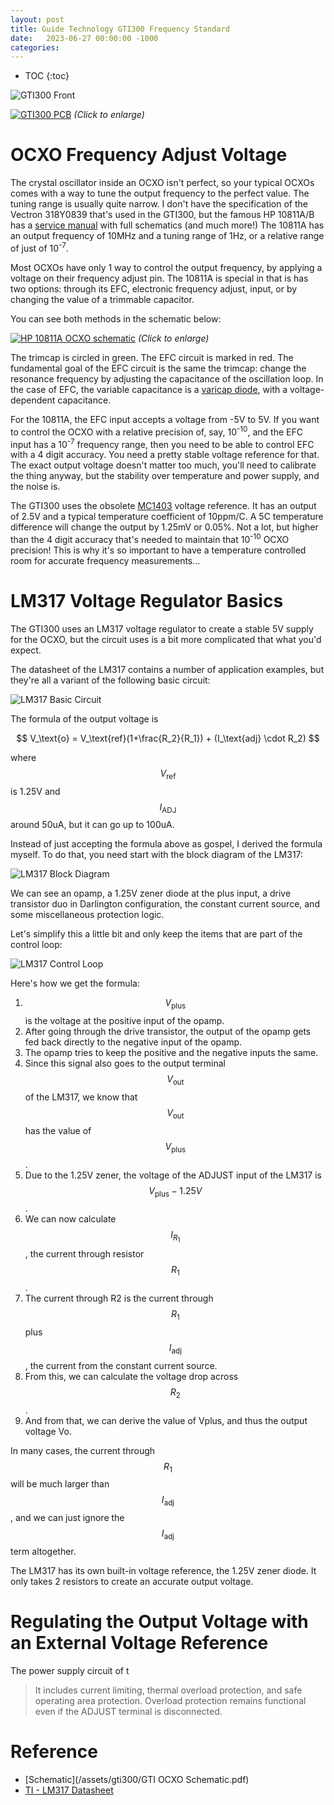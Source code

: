 ```yaml
---
layout: post
title: Guide Technology GTI300 Frequency Standard
date:   2023-06-27 00:00:00 -1000
categories:
---
```


<script type="text/x-mathjax-config">
  MathJax.Hub.Config({
    jax: ["input/TeX", "output/HTML-CSS"],
    tex2jax: {
      inlineMath: [ ['$', '$'], ["\\(", "\\)"] ],
      displayMath: [ ['$$', '$$'], ["\\[", "\\]"] ],
      processEscapes: true,
      skipTags: ['script', 'noscript', 'style', 'textarea', 'pre', 'code']
    }
    //,
    //displayAlign: "left",
    //displayIndent: "2em"
  });
</script>
<script src="https://cdnjs.cloudflare.com/ajax/libs/mathjax/2.7.1/MathJax.js?config=TeX-AMS_HTML" type="text/javascript"></script>

* TOC
{:toc}

![GTI300 Front](/assets/gti300/gti300_front.jpg)

[![GTI300 PCB](/assets/gti300/gti300_pcb.jpg)](/assets/gti300/gti300_pcb.jpg)
*(Click to enlarge)*

# OCXO Frequency Adjust Voltage

The crystal oscillator inside an OCXO isn't perfect, so your typical OCXOs comes
with a way to tune the output frequency to the perfect value. The tuning range
is usually quite narrow. I don't have the specification of the Vectron 318Y0839 that's
used in the GTI300, but the famous HP 10811A/B has a 
[service manual](http://hparchive.com/Manuals/HP-10811AB-Manual.pdf)
with full schematics (and much more!) The 10811A has an output frequency
of 10MHz and a tuning range of 1Hz, or a relative range of just of 10<sup>-7</sup>.

Most OCXOs have only 1 way to control the output frequency, by applying a voltage
on their frequency adjust pin. The 10811A is special in that is has two options:
through its EFC, electronic frequency adjust, input, or by changing the value of a trimmable
capacitor.

You can see both methods in the schematic below:

[![HP 10811A OCXO schematic](/assets/gti300/hp10811_schematic.png)](/assets/gti300/hp10811_schematic.png)
*(Click to enlarge)*

The trimcap is circled in green. The EFC circuit is marked in red.
The fundamental goal of the EFC circuit is the same the trimcap: change the
resonance frequency by adjusting the capacitance of the oscillation loop. In
the case of EFC, the variable capacitance is a 
[varicap diode](https://en.wikipedia.org/wiki/Varicap),
with a voltage-dependent capacitance.

For the 10811A, the EFC input accepts a voltage from -5V to 5V. If you want to
control the OCXO with a relative precision of, say, 10<sup>-10</sup>, and the 
EFC input has a 10<sup>-7</sup> frequency range, then you need to be
able to control EFC with a 4 digit accuracy. You need a pretty stable
voltage reference for that. The exact output voltage doesn't matter too
much, you'll need to calibrate the thing anyway, but the stability over
temperature and power supply, and the noise is.

The GTI300 uses the obsolete [MC1403](https://www.onsemi.com/pdf/datasheet/mc1403-d.pdf)
voltage reference. It has an output of 2.5V and a typical temperature coefficient
of 10ppm/C. A 5C temperature difference will change the output by
1.25mV or 0.05%. Not a lot, but higher than the 4 digit accuracy that's
needed to maintain that 10<sup>-10</sup> OCXO precision! This is why
it's so important to have a temperature controlled room for accurate frequency
measurements...

# LM317 Voltage Regulator Basics

The GTI300 uses an LM317 voltage regulator to create a stable 5V supply for the
OCXO, but the circuit uses is a bit more complicated that what you'd expect.

The datasheet of the LM317 contains a number of application examples, but they're
all a variant of the following basic circuit:

![LM317 Basic Circuit](/assets/gti300/LM317_basic_circuit.jpg)

The formula of the output voltage is 

$$
V_\text{o} = V_\text{ref}(1+\frac{R_2}{R_1}) + (I_\text{adj} \cdot R_2)
$$

where $$V_\text{ref}$$ is 1.25V and $$I_\text{ADJ}$$ around 50uA, but it can go up to 
100uA.


Instead of just accepting the formula above as gospel, I derived the formula
myself. To do that, you need start with the block diagram of the LM317:

![LM317 Block Diagram](/assets/gti300/LM317_block_diagram.jpg)

We can see an opamp, a 1.25V zener diode at the plus input, a drive transistor
duo in Darlington configuration, the constant current source, and some miscellaneous 
protection logic.

Let's simplify this a little bit and only keep the items that are part of the
control loop:

![LM317 Control Loop](/assets/gti300/LM317_control_loop.svg)

Here's how we get the formula:

1. $$V_\text{plus}$$ is the voltage at the positive input of the opamp.
1. After going through the drive transistor, the output of the
   opamp gets fed back directly to the negative input of the opamp.
1. The opamp tries to keep the positive and the negative inputs
   the same.
1. Since this signal also goes to the output terminal $$V_\text{out}$$ of the
   LM317, we know that $$V_\text{out}$$ has the value of $$V_\text{plus}$$.
1. Due to the 1.25V zener, the voltage of the ADJUST input of the LM317 is
   $$V_\text{plus}-1.25V$$.
1. We can now calculate $$I_{R_1}$$, the current through resistor $$R_1$$.
1. The current through R2 is the current through $$R_1$$ plus $$I_\text{adj}$$, the
   current from the constant current source.
1. From this, we can calculate the voltage drop across $$R_2$$. 
1. And from that, we can derive the value of Vplus, and thus the output voltage Vo.

In many cases, the current through $$R_1$$ will be much larger than $$I_\text{adj}$$,
and we can just ignore the $$I_\text{adj}$$ term altogether. 

The LM317 has its own built-in voltage reference, the 1.25V zener diode. It
only takes 2 resistors to create an accurate output voltage.

# Regulating the Output Voltage with an External Voltage Reference

The power supply circuit of t




> It includes current limiting, thermal overload protection, and safe 
> operating area protection. Overload protection remains functional even 
> if the ADJUST terminal is disconnected.

# Reference

* [Schematic](/assets/gti300/GTI OCXO Schematic.pdf)
* [TI - LM317 Datasheet](https://www.ti.com/lit/ds/symlink/lm317.pdf)

